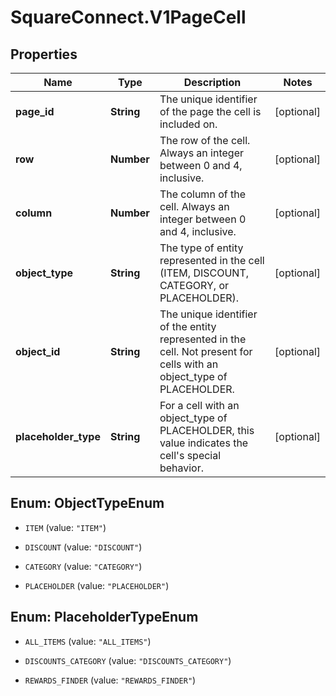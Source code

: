 # SquareConnect.V1PageCell

## Properties
Name | Type | Description | Notes
------------ | ------------- | ------------- | -------------
**page_id** | **String** | The unique identifier of the page the cell is included on. | [optional] 
**row** | **Number** | The row of the cell. Always an integer between 0 and 4, inclusive. | [optional] 
**column** | **Number** | The column of the cell. Always an integer between 0 and 4, inclusive. | [optional] 
**object_type** | **String** | The type of entity represented in the cell (ITEM, DISCOUNT, CATEGORY, or PLACEHOLDER). | [optional] 
**object_id** | **String** | The unique identifier of the entity represented in the cell. Not present for cells with an object_type of PLACEHOLDER. | [optional] 
**placeholder_type** | **String** | For a cell with an object_type of PLACEHOLDER, this value indicates the cell&#39;s special behavior. | [optional] 


<a name="ObjectTypeEnum"></a>
## Enum: ObjectTypeEnum


* `ITEM` (value: `"ITEM"`)

* `DISCOUNT` (value: `"DISCOUNT"`)

* `CATEGORY` (value: `"CATEGORY"`)

* `PLACEHOLDER` (value: `"PLACEHOLDER"`)




<a name="PlaceholderTypeEnum"></a>
## Enum: PlaceholderTypeEnum


* `ALL_ITEMS` (value: `"ALL_ITEMS"`)

* `DISCOUNTS_CATEGORY` (value: `"DISCOUNTS_CATEGORY"`)

* `REWARDS_FINDER` (value: `"REWARDS_FINDER"`)




